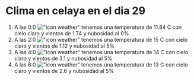 # Clima en celaya en el dia 29

1. A las 0:0 !["icon weather"](http://openweathermap.org/img/w/01n.png) tenemos una temperatura de 11.84 C con cielo claro y  vientos de 1.74 y nubosidad al 0%
1. A las 2:0 !["icon weather"](http://openweathermap.org/img/w/02n.png) tenemos una temperatura de 15 C con cielo claro y  vientos de 1.12 y nubosidad al 5%
1. A las 4:0 !["icon weather"](http://openweathermap.org/img/w/02n.png) tenemos una temperatura de 14 C con cielo claro y  vientos de 3.1 y nubosidad al 5%
1. A las 6:0 !["icon weather"](http://openweathermap.org/img/w/02n.png) tenemos una temperatura de 13 C con cielo claro y  vientos de 2.6 y nubosidad al 5%
